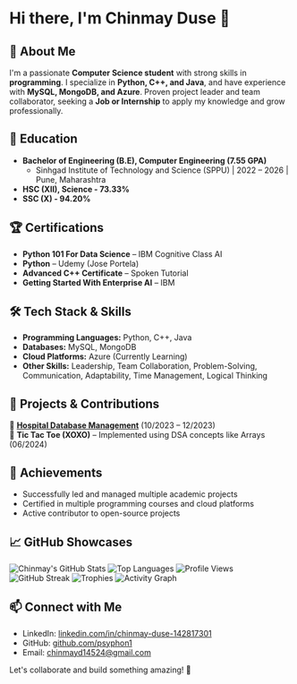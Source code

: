 # Hi there, I'm Chinmay Duse 👋

## 🚀 About Me
I'm a passionate **Computer Science student** with strong skills in **programming**. I specialize in **Python, C++, and Java**, and have experience with **MySQL, MongoDB, and Azure**. Proven project leader and team collaborator, seeking a **Job or Internship** to apply my knowledge and grow professionally.

## 💼 Education
- **Bachelor of Engineering (B.E), Computer Engineering (7.55 GPA)**
  - Sinhgad Institute of Technology and Science (SPPU) | 2022 – 2026 | Pune, Maharashtra
- **HSC (XII), Science - 73.33%**
- **SSC (X) - 94.20%**

## 🏆 Certifications
- **Python 101 For Data Science** – IBM Cognitive Class AI
- **Python** – Udemy (Jose Portela)
- **Advanced C++ Certificate** – Spoken Tutorial
- **Getting Started With Enterprise AI** – IBM

## 🛠️ Tech Stack & Skills
- **Programming Languages:** Python, C++, Java
- **Databases:** MySQL, MongoDB
- **Cloud Platforms:** Azure (Currently Learning)
- **Other Skills:** Leadership, Team Collaboration, Problem-Solving, Communication, Adaptability, Time Management, Logical Thinking

## 📌 Projects & Contributions
🔹 [**Hospital Database Management**](https://github.com/psyphon1/SE-Project--Hospital_DB) (10/2023 – 12/2023)  
🔹 **Tic Tac Toe (XOXO)** – Implemented using DSA concepts like Arrays (06/2024)  

## 🏅 Achievements
- Successfully led and managed multiple academic projects
- Certified in multiple programming courses and cloud platforms
- Active contributor to open-source projects

## 📈 GitHub Showcases
![Chinmay's GitHub Stats](https://github-readme-stats.vercel.app/api?username=psyphon1&show_icons=true&theme=github_dark)
![Top Languages](https://github-readme-stats.vercel.app/api/top-langs/?username=psyphon1&layout=compact&theme=github_dark)
![Profile Views](https://komarev.com/ghpvc/?username=psyphon1&color=blue)
![GitHub Streak](https://github-readme-streak-stats.herokuapp.com/?user=psyphon1&theme=github-dark)
![Trophies](https://github-profile-trophy.vercel.app/?username=psyphon1&theme=darkhub)
![Activity Graph](https://github-readme-activity-graph.cyclic.app/graph?username=psyphon1&theme=github-dark)

## 📫 Connect with Me
- LinkedIn: [linkedin.com/in/chinmay-duse-142817301](https://linkedin.com/in/chinmay-duse-142817301)
- GitHub: [github.com/psyphon1](https://github.com/psyphon1)
- Email: [chinmayd14524@gmail.com](mailto:chinmayd14524@gmail.com)

Let's collaborate and build something amazing! 🚀
